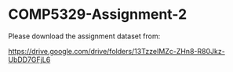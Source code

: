 # COMP5329-Assignment-2

Please download the assignment dataset from:

https://drive.google.com/drive/folders/13TzzeIMZc-ZHn8-R80Jkz-UbDD7GFjL6
